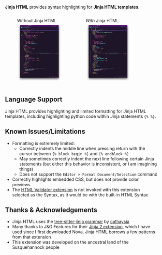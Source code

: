 **Jinja HTML** provides syntax highlighting for **Jinja HTML templates**.

<div style="display: flex;">
  <div style="width: 45%;">
  <figure>
    <figcaption>Without Jinja HTML</figcaption>
    <img src="https://raw.githubusercontent.com/TRezendes/JinjaHTML.novaextension/main/PreviewWithout.png" alt="Screenshot of a Jinja template document highlighted with the builtin HTML highlighter" />
  </figure>
  </div>
  <div style="width: 45%;">
    <figure>
    <figcaption><em>With</em> Jinja HTML</figcaption>
    <img src="https://raw.githubusercontent.com/TRezendes/JinjaHTML.novaextension/main/PreviewWith.png" alt="Screenshot of a Jinja template document highlighted with the Jinja HTML extension" />
    </figure>
  </div>
</div>

## Language Support

Jinja HTML provides highlighting and limited formatting for Jinja HTML templates, including highlighting python code within Jinja statements `{% %}`.

## Known Issues/Limitations

- Formatting is extremely limited:
  - Correctly indents the middle line when pressing return with the cursor between `{% block begin %}` and `{% endblock %}`
  - May sometimes correctly indent the next line following certain Jinja statements (but either this behavior is inconsistent, or I am imagining things)
  - Does not support the `Editor > Format Document/Selection` command
- Correctly highlights embedded CSS, but does not provide color previews
- The [HTML Validator extension](nova://extension/?id=panic.HTMLValidator&name=HTML%20Validator) is not invoked with this extension selected as the Syntax, as it would be with the built-in HTML Syntax

## Thanks & Acknowledgements

- Jinja HTML uses the [tree-sitter-jinja grammar](https://github.com/cathaysia/tree-sitter-jinja) by [cathaysia](https://github.com/cathaysia)
- Many thanks to J&G Features for their [Jinja 2 extension](nova://extension/?id=jgfeatures.Jinja2&name=Jinja2), which I have used since I first downloaded Nova. Jinja HTML borrows a few patterns from that extension
- This extension was developed on the ancestral land of the Susquehannock people
